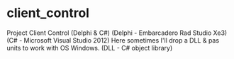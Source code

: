 client_control
==============

Project Client Control (Delphi &amp; C#) (Delphi - Embarcadero Rad Studio Xe3) (C# - Microsoft Visual Studio 2012)
Here sometimes I'll drop a DLL & pas units to work with OS Windows. (DLL - C# object library)
